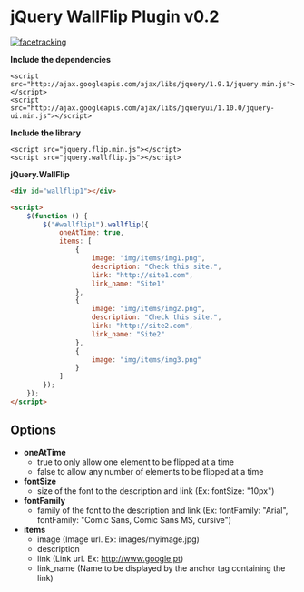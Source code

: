 # jQuery WallFlip Plugin v0.2 #


[![facetracking](http://s7.postimage.org/vnnl72nob/wallflip.png)](https://github.com/rollbackpt/jQuery.WallFlip)


**Include the dependencies**

    <script src="http://ajax.googleapis.com/ajax/libs/jquery/1.9.1/jquery.min.js"></script>
    <script src="http://ajax.googleapis.com/ajax/libs/jqueryui/1.10.0/jquery-ui.min.js"></script>

**Include the library**

    <script src="jquery.flip.min.js"></script>
    <script src="jquery.wallflip.js"></script>

**jQuery.WallFlip**

```html
<div id="wallflip1"></div>

<script>
    $(function () {
    	$("#wallflip1").wallflip({
    		oneAtTime: true,
    		items: [
    			{
    				image: "img/items/img1.png",
    				description: "Check this site.",
    				link: "http://site1.com",
    				link_name: "Site1"
    			},
    			{
    				image: "img/items/img2.png",
    				description: "Check this site.",
    				link: "http://site2.com",
    				link_name: "Site2"
    			},
    			{
    				image: "img/items/img3.png"
    			}
    		]
    	});
    });
</script>
```

## Options

* **oneAtTime** 
   - true to only allow one element to be flipped at a time
   - false to allow any number of elements to be flipped at a time
* **fontSize** 
   - size of the font to the description and link (Ex: fontSize: "10px")
* **fontFamily** 
   - family of the font to the description and link (Ex: fontFamily: "Arial", fontFamily: "Comic Sans, Comic Sans MS, cursive")
* **items**
   - image (Image url. Ex: images/myimage.jpg)
   - description 
   - link (Link url. Ex: http://www.google.pt)
   - link_name (Name to be displayed by the anchor tag containing the link)
